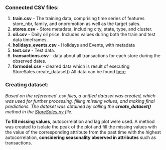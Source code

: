 ### Connected CSV files:
1. **train.csv** - The training data, comprising time series of features store_nbr, family, and onpromotion as well as the target sales.
2. **stores.csv** - Store metadata, including city, state, type, and cluster.
3. **oil.csv** - Daily oil price. Includes values during both the train and test data timeframes.
4. **holidays_events.csv** - Holidays and Events, with metadata
5. **test.csv** - Test data.
6. **transactions.csv** - data about all transactions for each store during the observed dates.
7. **formodel.csv** - cleared data which is result of executing StoreSales.create_dataset()
All data can be found [here](https://drive.google.com/drive/folders/1GsGW5P7WUz93nP6JpQmecc6UMpfyOsZB)
### Creating dataset: 
*Based on the referenced .csv files, a unified dataset was created, which was used for further processing, filling missing values, and making final predictions. The dataset was obtained by calling the **create_dataset()** method in the [StoreSales.py](https://github.com/zm20200109/Stores-Sales-Prediction/blob/main/code/StoreSales.py) file.*

**To fill missing values**, autocorrelation and lag plot were used. A method was created to isolate the peak of the plot and fill the missing values with the value of the corresponding attribute from the past time with the highest autocorrelation, **considering seasonality observed in attributes** such as transactions.
